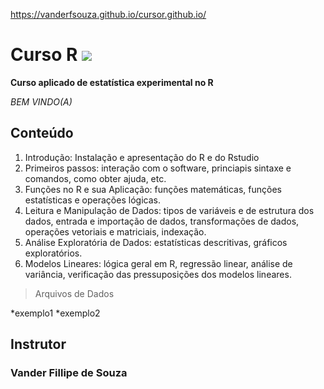 https://vanderfsouza.github.io/cursor.github.io/

# Curso R  ![](https://www.r-project.org/Rlogo.png) 

**Curso aplicado de estatística experimental no R**

*BEM VINDO(A)*

## Conteúdo

1. Introdução: Instalação e apresentação do R e do Rstudio
2. Primeiros passos: interação com o software, princiapis sintaxe e comandos, como obter ajuda, etc.
3. Funções no R e sua Aplicação: funções matemáticas, funções estatísticas e operações lógicas.
4. Leitura e Manipulação de Dados: tipos de variáveis e de estrutura dos dados, entrada e importação de dados, transformações de dados, operações vetoriais e matriciais, indexação.
5. Análise Exploratória de Dados: estatísticas descritivas, gráficos exploratórios.
6. Modelos Lineares: lógica geral em R, regressão linear, análise de variância, verificação das pressuposições dos modelos lineares.

> Arquivos de Dados

*exemplo1
*exemplo2

## Instrutor

### Vander Fillipe de Souza
